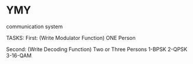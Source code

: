 # YMY
communication system

TASKS:
First: (Write Modulator Function)
ONE Person

Second: (Write Decoding Function)
Two or Three Persons
1-BPSK
2-QPSK
3-16-QAM
